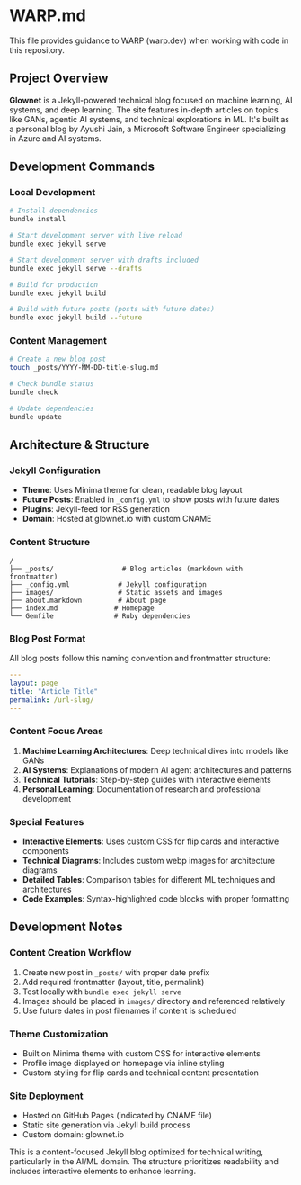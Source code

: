 # WARP.md

This file provides guidance to WARP (warp.dev) when working with code in this repository.

## Project Overview

**Glownet** is a Jekyll-powered technical blog focused on machine learning, AI systems, and deep learning. The site features in-depth articles on topics like GANs, agentic AI systems, and technical explorations in ML. It's built as a personal blog by Ayushi Jain, a Microsoft Software Engineer specializing in Azure and AI systems.

## Development Commands

### Local Development
```bash
# Install dependencies
bundle install

# Start development server with live reload
bundle exec jekyll serve

# Start development server with drafts included
bundle exec jekyll serve --drafts

# Build for production
bundle exec jekyll build

# Build with future posts (posts with future dates)
bundle exec jekyll build --future
```

### Content Management
```bash
# Create a new blog post
touch _posts/YYYY-MM-DD-title-slug.md

# Check bundle status
bundle check

# Update dependencies
bundle update
```

## Architecture & Structure

### Jekyll Configuration
- **Theme**: Uses Minima theme for clean, readable blog layout
- **Future Posts**: Enabled in `_config.yml` to show posts with future dates
- **Plugins**: Jekyll-feed for RSS generation
- **Domain**: Hosted at glownet.io with custom CNAME

### Content Structure
```
/
├── _posts/                 # Blog articles (markdown with frontmatter)
├── _config.yml            # Jekyll configuration
├── images/                # Static assets and images
├── about.markdown         # About page
├── index.md              # Homepage
└── Gemfile               # Ruby dependencies
```

### Blog Post Format
All blog posts follow this naming convention and frontmatter structure:
```yaml
---
layout: page
title: "Article Title"
permalink: /url-slug/
---
```

### Content Focus Areas
1. **Machine Learning Architectures**: Deep technical dives into models like GANs
2. **AI Systems**: Explanations of modern AI agent architectures and patterns  
3. **Technical Tutorials**: Step-by-step guides with interactive elements
4. **Personal Learning**: Documentation of research and professional development

### Special Features
- **Interactive Elements**: Uses custom CSS for flip cards and interactive components
- **Technical Diagrams**: Includes custom webp images for architecture diagrams
- **Detailed Tables**: Comparison tables for different ML techniques and architectures
- **Code Examples**: Syntax-highlighted code blocks with proper formatting

## Development Notes

### Content Creation Workflow
1. Create new post in `_posts/` with proper date prefix
2. Add required frontmatter (layout, title, permalink)
3. Test locally with `bundle exec jekyll serve`
4. Images should be placed in `images/` directory and referenced relatively
5. Use future dates in post filenames if content is scheduled

### Theme Customization
- Built on Minima theme with custom CSS for interactive elements
- Profile image displayed on homepage via inline styling
- Custom styling for flip cards and technical content presentation

### Site Deployment
- Hosted on GitHub Pages (indicated by CNAME file)
- Static site generation via Jekyll build process
- Custom domain: glownet.io

This is a content-focused Jekyll blog optimized for technical writing, particularly in the AI/ML domain. The structure prioritizes readability and includes interactive elements to enhance learning.
